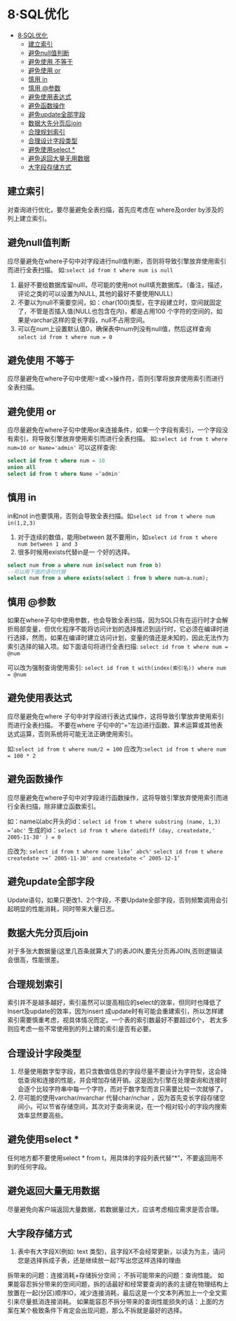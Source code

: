 # 8·SQL优化

- [8·SQL优化](#8sql优化)
  - [建立索引](#建立索引)
  - [避免null值判断](#避免null值判断)
  - [避免使用 不等于](#避免使用-不等于)
  - [避免使用 or](#避免使用-or)
  - [慎用 in](#慎用-in)
  - [慎用 @参数](#慎用-参数)
  - [避免使用表达式](#避免使用表达式)
  - [避免函数操作](#避免函数操作)
  - [避免update全部字段](#避免update全部字段)
  - [数据大先分页后join](#数据大先分页后join)
  - [合理规划索引](#合理规划索引)
  - [合理设计字段类型](#合理设计字段类型)
  - [避免使用select \*](#避免使用select-)
  - [避免返回大量无用数据](#避免返回大量无用数据)
  - [大字段存储方式](#大字段存储方式)

## 建立索引
对查询进行优化，要尽量避免全表扫描，首先应考虑在 where及order by涉及的列上建立索引。

## 避免null值判断
应尽量避免在where子句中对字段进行null值判断，否则将导致引擎放弃使用索引而进行全表扫描。
如:`select id from t where num is null`

 1. 最好不要给数据库留nulll，尽可能的使用not null填充数据库。（备注，描述，评论之类的可以设置为NULL, 其他的最好不要使用NULL）
 2. 不要以为null不需要空间，如：char(100)类型，在字段建立时，空间就固定了，不管是否插入值(NULL也包含在内)，都是占用100 个字符的空间的，如果是varchar这样的变长字段，null不占用空间。
 3. 可以在num上设置默认值0，确保表中num列没有null值，然后这样查询`select id from t where num = 0`

## 避免使用 不等于
应尽量避免在where子句中使用!=或<>操作符，否则引擎将放弃使用索引而进行全表扫描。

## 避免使用 or
应尽量避免在where子句中使用or来连接条件，如果一个字段有索引，一个字段没有索引，将导致引擎放弃使用索引而进行全表扫描。
如:`select id from t where num=10 or Name='admin'`
可以这样查询:
```sql
select id from t where num = 10
union all
select id from t where Name =‘admin'
```

## 慎用 in
in和not in也要慎用，否则会导致全表扫描。如`select id from t where num in(1,2,3)`
1. 对于连续的数值，能用between 就不要用in，如`select id from t where num between 1 and 3`
2. 很多时候用exists代替in是一 个好的选择。
```sql
select num from a where num in(select num from b)
--可以用下面的语句代替
select num from a where exists(select 1 from b where num=a.num);
```

## 慎用 @参数
如果在where子句中使用参数，也会导致全表扫描，因为SQL只有在运行时才会解折局部变量，但优化程序不能将访问计划的选择推迟到运行时，它必须在编译时进行选择，然而，如果在编译时建立访问计划，变量的值还是未知的，因此无法作为索引选择的输入项。如下面语句将进行全表扫描:
`select id from t where num = @num`

可以改为强制查询使用索引:
`select id from t with(index(索引名)) where num = @num`

## 避免使用表达式
应尽量避免在where 子句中对字段进行表达式操作，这将导致引擎放弃使用索引而进行全表扫描。
不要在where 子句中的“=”左边进行函数、算术运算或其他表达式运算，否则系统将可能无法正确使用索引。

如:`select id from t where num/2 = 100`
应改为:`select id from t where num = 100 * 2`

## 避免函数操作
应尽量避免在where子句中对字段进行函数操作，这将导致引擎放弃使用索引而进行全表扫描，除非建立函数索引。

如：name以abc开头的id：`select id from t where substring (name, 1,3) =’abc'`
生成的id：`select id from t where datediff (day, createdate,' 2005-11-30' ) = 0`

应改为:
`select id from t where name like’ abc%'`
`select id from t where createdate >=’ 2005-11-30' and createdate <’ 2005-12-1’`

## 避免update全部字段
Update语句，如果只更改1、2个字段，不要Update全部字段，否则频繁调用会引起明显的性能消耗，同时带来大量日志。

## 数据大先分页后join
对于多张大数据量(这里几百条就算大了)的表JOIN,要先分页再JOIN,否则逻辑读会很高，性能很差。

## 合理规划索引
索引并不是越多越好，索引虽然可以提高相应的select的效率，但同时也降低了Insert及update的效率，因为insert 成update时有可能会重建索引，所以怎样建索引需要慎重考虑，视具体情况而定。一个表的索引数最好不要超过6个， 若太多则应考虑一些不常使用到的列上建的索引是否有必要。

## 合理设计字段类型
1.  尽量使用数字型字段，若只含数值信息的字段尽量不要设计为字符型，这会降低查询和连接的性能，并会增加存储开销。这是因为引擎在处理查询和连接时会逐个比较字符串中每一个字符，而对于数字型而言只需要比较一次就够了。
2.  尽可能的使用varchar/nvarchar 代替char/nchar ，因为首先变长字段存储空间小，可以节省存储空间，其次对于查询来说，在一个相对较小的字段内搜索效率显然要高些。

## 避免使用select *
任何地方都不要使用select * from t，用具体的字段列表代替“*”，不要返回用不到的任何字段。

## 避免返回大量无用数据
尽量避免向客户端返回大量数据，若数据量过大，应该考虑相应需求是否合理。

## 大字段存储方式
1.  表中有大字段X(例如: text 类型)，且字段X不会经常更新，以读为为主，请问您是选择拆成子表，还是继续放一起?写出您这样选择的理由

拆带来的问题：连接消耗+存储拆分空间；
不拆可能带来的问题：查询性能。
如果能容忍拆分带来的空间问题，拆的话最好和经常要查询的表的主键在物理结构上放置在一起(分区)顺序IO，减少连接消耗，最后这是一个文本列再加上一个全文索引来尽量抵消连接消耗。
如果能容忍不拆分带来的查询性能损失的话：上面的方案在某个极致条件下肯定会出现问题，那么不拆就是最好的选择。
